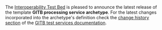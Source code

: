 The [Interoperability Test Bed](https://joinup.ec.europa.eu/collection/interoperability-test-bed-repository/solution/interoperability-test-bed) is pleased to announce the latest release of the template **GITB processing service archetype**. For the latest changes incorporated into the archetype's definition check the [change history section](https://www.itb.ec.europa.eu/docs/services/latest/changelog/) of the [GITB test services documentation](https://www.itb.ec.europa.eu/docs/services/latest/).